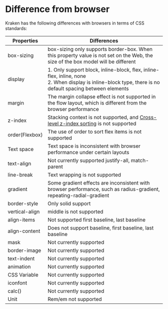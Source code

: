 # Difference from browser

Kraken has the following differences with browsers in terms of CSS standards:

| Properties     | Differences                                                                                                                                                  |
| -------------- | ------------------------------------------------------------------------------------------------------------------------------------------------------------ |
| box-sizing     | box-sizing only supports border-box. When this property value is not set on the Web, the size of the box model will be different                             |
| display        | 1. Only support block, inline-block, flex, inline-flex, inline, none<br />2. When display is inline-block type, there is no default spacing between elements |
| margin         | The margin collapse effect is not supported in the flow layout, which is different from the browser performance                                              |
| z-index        | Stacking context is not supported, and [Cross-level z-index sorting](https://github.com/openkraken/kraken/issues/55) is not supported                        |
| order(Flexbox) | The use of order to sort flex items is not supported                                                                                                         |
| Text space     | Text space is inconsistent with browser performance under certain layouts                                                                                    |
| text-align     | Not currently supported justify-all, match-parent                                                                                                            |
| line-break     | Text wrapping is not supported                                                                                                                               |
| gradient       | Some gradient effects are inconsistent with browser performance, such as radius-gradient, repeating-radial-gradient                                          |
| border-style   | Only solid support                                                                                                                                           |
| vertical-align | middle is not supported                                                                                                                                      |
| align-items    | Not supported first baseline, last baseline                                                                                                                  |
| align-content  | Does not support baseline, first baseline, last baseline                                                                                                     |
| mask           | Not currently supported                                                                                                                                      |
| border-image   | Not currently supported                                                                                                                                      |
| text-indent    | Not currently supported                                                                                                                                      |
| animation      | Not currently supported                                                                                                                                      |
| CSS Variable   | Not currently supported                                                                                                                                      |
| iconfont       | Not currently supported                                                                                                                                      |
| calc()         | Not currently supported                                                                                                                                      |
| Unit           | Rem/em not supported                                                                                                                                         |

